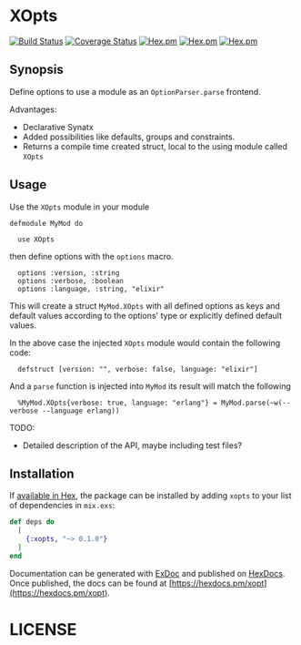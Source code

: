 # XOpts

  <!--
DO NOT EDIT THIS FILE
It has been generated from a template by Extractly (https://github.com/RobertDober/extractly.git)
and any changes you make in this file will most likely be lost
-->


[![Build Status](https://travis-ci.org/RobertDober/xopts.svg?branch=master)](https://travis-ci.org/RobertDober/xopts)
[![Coverage Status](https://coveralls.io/repos/github/RobertDober/xopts/badge.svg?branch=master)](https://coveralls.io/github/RobertDober/xopts?branch=master)
[![Hex.pm](https://img.shields.io/hexpm/v/xopts.svg)](https://hex.pm/packages/xopts)
[![Hex.pm](https://img.shields.io/hexpm/dw/xopts.svg)](https://hex.pm/packages/xopts)
[![Hex.pm](https://img.shields.io/hexpm/dt/xopts.svg)](https://hex.pm/packages/xopts)


  ## Synopsis

Define options to use a module as an `OptionParser.parse` frontend.

Advantages:

  - Declarative Synatx
  - Added possibilities like defaults, groups and constraints.
  - Returns a compile time created struct, local to the using module called `XOpts`


## Usage

Use the `XOpts` module in your module

    defmodule MyMod do

      use XOpts

then define options with the `options` macro.

      options :version, :string
      options :verbose, :boolean
      options :language, :string, "elixir"

This will create a struct `MyMod.XOpts` with all defined options as keys and default values
according to the options' type or explicitly defined default values.

In the above case the injected `XOpts` module would contain the following code:

      defstruct [version: "", verbose: false, language: "elixir"]

And a `parse` function is injected into `MyMod`
its result will match the following

      %MyMod.XOpts{verbose: true, language: "erlang"} = MyMod.parse(~w(--verbose --language erlang)) 

TODO:

- Detailed description of the API, maybe including test files?


## Installation

If [available in Hex](https://hex.pm/docs/publish), the package can be installed
by adding `xopts` to your list of dependencies in `mix.exs`:

```elixir
def deps do
  [
    {:xopts, "~> 0.1.0"}
  ]
end
```

Documentation can be generated with [ExDoc](https://github.com/elixir-lang/ex_doc)
and published on [HexDocs](https://hexdocs.pm). Once published, the docs can
be found at [https://hexdocs.pm/xopt](https://hexdocs.pm/xopt).


# LICENSE

